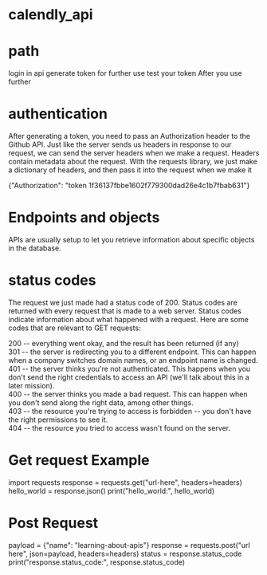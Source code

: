 # calendly_api

# path

  login in api 
  generate token for further use
  test your token 
  After you use further

# authentication
  After generating a token, you need to pass an Authorization header to the Github API. Just like the server sends us headers in response to our request, we can send the server headers when we make a request. Headers contain metadata about the request. With the requests library, we just make a dictionary of headers, and then pass it into the request when we make it
  
  {"Authorization": "token 1f36137fbbe1602f779300dad26e4c1b7fbab631"}
  
# Endpoints and objects
  APIs are usually setup to let you retrieve information about specific objects in the database.

# status codes
The request we just made had a status code of 200. Status codes are returned with every request that is made to a web server. Status codes indicate information about what happened with a request. Here are some codes that are relevant to GET requests:

200 -- everything went okay, and the result has been returned (if any)</br>
301 -- the server is redirecting you to a different endpoint. This can happen when a company switches domain names, or an endpoint name is changed.</br>
401 -- the server thinks you're not authenticated. This happens when you don't send the right credentials to access an API (we'll talk about this in a later mission).</br>
400 -- the server thinks you made a bad request. This can happen when you don't send along the right data, among other things.</br>
403 -- the resource you're trying to access is forbidden -- you don't have the right permissions to see it.</br>
404 -- the resource you tried to access wasn't found on the server.</br>
  
# Get request Example
import requests
response = requests.get("url-here", headers=headers)
hello_world = response.json()
print("hello_world:", hello_world)

# Post Request
payload = {"name": "learning-about-apis"}
response = requests.post("url here", json=payload, headers=headers)
status = response.status_code
print("response.status_code:", response.status_code)


